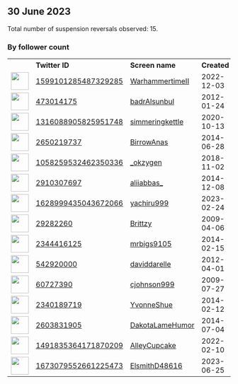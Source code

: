 
## 30 June 2023
Total number of suspension reversals observed: 15.

### By follower count
<table><tr><th></th><th align="left">Twitter ID</th><th align="left">Screen name</th>
<th align="left">Created</th><th align="left">Status</th><th align="left">Suspended</th><th align="left">Followers</th>
<tr><td><a href="https://pbs.twimg.com/profile_images/1599802202628947969/DR-E-vW1_normal.png"><img src="https://pbs.twimg.com/profile_images/1599802202628947969/DR-E-vW1_normal.png" width="40px" height="40px" align="center"/></a></td><td><a href="https://twitter.com/intent/user?user_id=1599101285487329285">1599101285487329285</a></td><td><a href="https://twitter.com/WarhammertimeII">WarhammertimeII</a></td><td>2022-12-03</td><td align="center"></td><td>2023-06-28</td><td>8234</td></tr>
<tr><td><a href="https://pbs.twimg.com/profile_images/1671818991482949634/sK6p3GGe_normal.jpg"><img src="https://pbs.twimg.com/profile_images/1671818991482949634/sK6p3GGe_normal.jpg" width="40px" height="40px" align="center"/></a></td><td><a href="https://twitter.com/intent/user?user_id=473014175">473014175</a></td><td><a href="https://twitter.com/badrAlsunbul">badrAlsunbul</a></td><td>2012-01-24</td><td align="center"></td><td>2023-06-23</td><td>6352</td></tr>
<tr><td><a href="https://pbs.twimg.com/profile_images/1558805795038437377/GgwoUeKD_normal.jpg"><img src="https://pbs.twimg.com/profile_images/1558805795038437377/GgwoUeKD_normal.jpg" width="40px" height="40px" align="center"/></a></td><td><a href="https://twitter.com/intent/user?user_id=1316088905825951748">1316088905825951748</a></td><td><a href="https://twitter.com/simmeringkettle">simmeringkettle</a></td><td>2020-10-13</td><td align="center"></td><td>2023-06-22</td><td>3761</td></tr>
<tr><td><a href="https://pbs.twimg.com/profile_images/1007015036806680576/44qC02Im_normal.jpg"><img src="https://pbs.twimg.com/profile_images/1007015036806680576/44qC02Im_normal.jpg" width="40px" height="40px" align="center"/></a></td><td><a href="https://twitter.com/intent/user?user_id=2650219737">2650219737</a></td><td><a href="https://twitter.com/BirrowAnas">BirrowAnas</a></td><td>2014-06-28</td><td align="center"></td><td>2023-01-15</td><td>342</td></tr>
<tr><td><a href="https://pbs.twimg.com/profile_images/1669773175511547914/o6SmpEM1_normal.jpg"><img src="https://pbs.twimg.com/profile_images/1669773175511547914/o6SmpEM1_normal.jpg" width="40px" height="40px" align="center"/></a></td><td><a href="https://twitter.com/intent/user?user_id=1058259532462350336">1058259532462350336</a></td><td><a href="https://twitter.com/_okzygen">_okzygen</a></td><td>2018-11-02</td><td align="center"></td><td>2023-03-02</td><td>317</td></tr>
<tr><td><a href="https://pbs.twimg.com/profile_images/1159958990513692674/GA8ko_wE_normal.jpg"><img src="https://pbs.twimg.com/profile_images/1159958990513692674/GA8ko_wE_normal.jpg" width="40px" height="40px" align="center"/></a></td><td><a href="https://twitter.com/intent/user?user_id=2910307697">2910307697</a></td><td><a href="https://twitter.com/aliiabbas_">aliiabbas_</a></td><td>2014-12-08</td><td align="center">🔒</td><td>2023-06-10</td><td>130</td></tr>
<tr><td><a href="https://pbs.twimg.com/profile_images/1672846911026393089/dkjHtzj3_normal.jpg"><img src="https://pbs.twimg.com/profile_images/1672846911026393089/dkjHtzj3_normal.jpg" width="40px" height="40px" align="center"/></a></td><td><a href="https://twitter.com/intent/user?user_id=1628999435043672066">1628999435043672066</a></td><td><a href="https://twitter.com/yachiru999">yachiru999</a></td><td>2023-02-24</td><td align="center"></td><td>2023-06-29</td><td>84</td></tr>
<tr><td><a href="https://pbs.twimg.com/profile_images/636777869704720384/7inHURy4_normal.jpg"><img src="https://pbs.twimg.com/profile_images/636777869704720384/7inHURy4_normal.jpg" width="40px" height="40px" align="center"/></a></td><td><a href="https://twitter.com/intent/user?user_id=29282260">29282260</a></td><td><a href="https://twitter.com/Brittzy">Brittzy</a></td><td>2009-04-06</td><td align="center"></td><td>2023-06-28</td><td>80</td></tr>
<tr><td><a href="https://pbs.twimg.com/profile_images/1176103038894915584/gWfIK4gY_normal.jpg"><img src="https://pbs.twimg.com/profile_images/1176103038894915584/gWfIK4gY_normal.jpg" width="40px" height="40px" align="center"/></a></td><td><a href="https://twitter.com/intent/user?user_id=2344416125">2344416125</a></td><td><a href="https://twitter.com/mrbigs9105">mrbigs9105</a></td><td>2014-02-15</td><td align="center"></td><td></td><td>33</td></tr>
<tr><td><a href="https://pbs.twimg.com/profile_images/1011323849227587584/1DwrE4Do_normal.jpg"><img src="https://pbs.twimg.com/profile_images/1011323849227587584/1DwrE4Do_normal.jpg" width="40px" height="40px" align="center"/></a></td><td><a href="https://twitter.com/intent/user?user_id=542920000">542920000</a></td><td><a href="https://twitter.com/daviddarelle">daviddarelle</a></td><td>2012-04-01</td><td align="center">🔒</td><td>2023-06-07</td><td>24</td></tr>
<tr><td><a href="https://pbs.twimg.com/profile_images/1241158518054346752/W3o86BKS_normal.jpg"><img src="https://pbs.twimg.com/profile_images/1241158518054346752/W3o86BKS_normal.jpg" width="40px" height="40px" align="center"/></a></td><td><a href="https://twitter.com/intent/user?user_id=60727390">60727390</a></td><td><a href="https://twitter.com/cjohnson999">cjohnson999</a></td><td>2009-07-27</td><td align="center"></td><td>2023-06-28</td><td>0</td></tr>
<tr><td><a href="https://pbs.twimg.com/profile_images/446834653522309120/hLTI5UzE_normal.jpeg"><img src="https://pbs.twimg.com/profile_images/446834653522309120/hLTI5UzE_normal.jpeg" width="40px" height="40px" align="center"/></a></td><td><a href="https://twitter.com/intent/user?user_id=2340189719">2340189719</a></td><td><a href="https://twitter.com/YvonneShue">YvonneShue</a></td><td>2014-02-12</td><td align="center"></td><td>2023-06-25</td><td>0</td></tr>
<tr><td><a href="https://pbs.twimg.com/profile_images/1386889729799561220/QSNbXwIc_normal.jpg"><img src="https://pbs.twimg.com/profile_images/1386889729799561220/QSNbXwIc_normal.jpg" width="40px" height="40px" align="center"/></a></td><td><a href="https://twitter.com/intent/user?user_id=2603831905">2603831905</a></td><td><a href="https://twitter.com/DakotaLameHumor">DakotaLameHumor</a></td><td>2014-07-04</td><td align="center"></td><td></td><td>0</td></tr>
<tr><td><a href="https://pbs.twimg.com/profile_images/1565730761889976320/4Ma2fUxH_normal.jpg"><img src="https://pbs.twimg.com/profile_images/1565730761889976320/4Ma2fUxH_normal.jpg" width="40px" height="40px" align="center"/></a></td><td><a href="https://twitter.com/intent/user?user_id=1491835364171870209">1491835364171870209</a></td><td><a href="https://twitter.com/AlleyCupcake">AlleyCupcake</a></td><td>2022-02-10</td><td align="center"></td><td>2022-09-08</td><td>0</td></tr>
<tr><td><a href="https://pbs.twimg.com/profile_images/1673079941850619907/yDjj48aw_normal.jpg"><img src="https://pbs.twimg.com/profile_images/1673079941850619907/yDjj48aw_normal.jpg" width="40px" height="40px" align="center"/></a></td><td><a href="https://twitter.com/intent/user?user_id=1673079552661225473">1673079552661225473</a></td><td><a href="https://twitter.com/ElsmithD48616">ElsmithD48616</a></td><td>2023-06-25</td><td align="center"></td><td>2023-06-29</td><td>0</td></tr>
</table>
